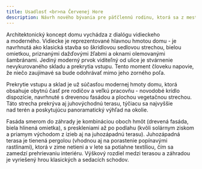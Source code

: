 ```yaml
---
title: Usadlosť <br>na Červenej Hore
description: Návrh nového bývania pre päťčlennú rodinu, ktorá sa z mesta presťahovala na stredoslovenské lazy. Dom citlivo reaguje na miestnu architektúru a nemá za cieľ ju modernými prvkami pretvárať, ale dotvárať.  S klientmi sme spolupracovali od výberu pozemku, cez architektonickú štúdiu a projekčné práce až po autorský dozor pri realizácii stavby.
---
```

Architektonický koncept domu vychádza z dialógu vidieckeho a moderného. Vidiecke je reprezentované hlavnou hmotou domu - je navrhnutá ako klasická stavba so škridlovou sedlovou strechou, bielou omietkou, priznanými dažďovými žľabmi a oknami olemovanými šambránami. Jediný moderný prvok viditeľný od ulice je stvárnenie nevykurovaného skladu a prekrytia vstupu. Tento moment človeku napovie, že niečo zaujímavé sa bude odohrávať mimo jeho zorného poľa.

Prekrytie vstupu a sklad je už súčasťou modernej hmoty domu, ktorá obsahuje obytnú časť pre rodičov a veľkú pracovňu - novodobé krídlo dispozície, navrhnuté s drevenou fasádou a plochou vegetačnou strechou. Táto strecha prekrýva aj juhovýchodnú terasu, týčiacu sa najvyššie nad terén a poskytujúcu panoramatický výhľad na okolie.

Fasáda smerom do záhrady je kombináciou oboch hmôt (drevená fasáda, biela hlinená omietka), s preskleniami až po podlahu (kvôli solárnym ziskom a priamym východom z izieb aj na juhozápadnú terasu). Juhozápadná terasa je tienená pergolou (vhodnou aj na porastenie popínavými rastlinami), ktorá v zime netieni a v lete sa potiahne textíliou, čím sa zamedzí prehrievaniu interiéru. Výškový rozdiel medzi terasou a záhradou je vyriešený hrou klasických a sedacích schodov.

